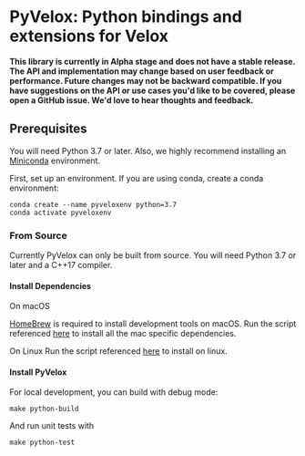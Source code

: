 # PyVelox: Python bindings and extensions for Velox

**This library is currently in Alpha stage and does not have a stable release. The API and implementation may change based on
user feedback or performance. Future changes may not be backward compatible.
If you have suggestions on the API or use cases you'd like to be covered, please open a
GitHub issue. We'd love to hear thoughts and feedback.**


## Prerequisites

You will need Python 3.7 or later. Also, we highly recommend installing an [Miniconda](https://docs.conda.io/en/latest/miniconda.html#latest-miniconda-installer-links) environment.

First, set up an environment. If you are using conda, create a conda environment:
```
conda create --name pyveloxenv python=3.7
conda activate pyveloxenv
```


### From Source

Currently PyVelox can only be built from source. You will need Python 3.7 or later and a C++17 compiler.


#### Install Dependencies

On macOS

[HomeBrew](https://brew.sh/) is required to install development tools on macOS.
Run the script referenced [here](https://github.com/facebookincubator/velox#setting-up-on-macos) to install all the mac specific  dependencies.

On Linux
Run the script referenced [here](https://github.com/facebookincubator/velox#setting-up-on-linux-ubuntu-2004-or-later) to install on linux.


#### Install PyVelox
For local development, you can build with debug mode:
```
make python-build
```

And run unit tests with
```
make python-test
```
